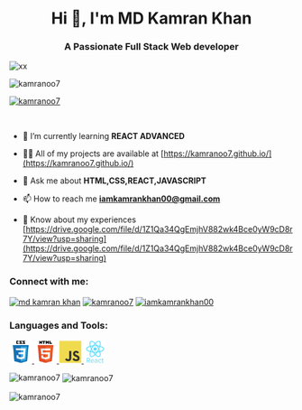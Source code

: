 <h1 align="center">Hi 👋, I'm MD Kamran Khan</h1>
<h3 align="center">A Passionate Full Stack Web developer</h3>
<img src="https://camo.githubusercontent.com/8bf6f6d78abc81fcf9c49f10649423e73ea44bc248e83aaae8759d401c829a84/68747470733a2f2f70687973696373677572756b756c2e66696c65732e776f726470726573732e636f6d2f323031392f30322f6368617261637465722d312e676966" alt="xx"  height="300" width="400"/>
<p align="left"> <img src="https://komarev.com/ghpvc/?username=kamranoo7&label=Profile%20views&color=0e75b6&style=flat" alt="kamranoo7" /> </p>

<p align="left"> <a href="https://github.com/ryo-ma/github-profile-trophy"><img src="https://github-profile-trophy.vercel.app/?username=kamranoo7" alt="kamranoo7" /></a> </p>

<p align="left"> <a href="https://twitter.com/" target="blank"><img src="https://img.shields.io/twitter/follow/?logo=twitter&style=for-the-badge" alt="" /></a> </p>

- 🌱 I’m currently learning **REACT ADVANCED**

- 👨‍💻 All of my projects are available at [https://kamranoo7.github.io/](https://kamranoo7.github.io/)

- 💬 Ask me about **HTML,CSS,REACT,JAVASCRIPT**

- 📫 How to reach me **iamkamrankhan00@gmail.com**

- 📄 Know about my experiences [https://drive.google.com/file/d/1Z1Qa34QgEmjhV882wk4Bce0yW9cD8r7Y/view?usp=sharing](https://drive.google.com/file/d/1Z1Qa34QgEmjhV882wk4Bce0yW9cD8r7Y/view?usp=sharing)

<h3 align="left">Connect with me:</h3>
<p align="left">
<a href="https://linkedin.com/in/md kamran khan" target="blank"><img align="center" src="https://raw.githubusercontent.com/rahuldkjain/github-profile-readme-generator/master/src/images/icons/Social/linked-in-alt.svg" alt="md kamran khan" height="30" width="40" /></a>
<a href="https://instagram.com/kamranoo7" target="blank"><img align="center" src="https://raw.githubusercontent.com/rahuldkjain/github-profile-readme-generator/master/src/images/icons/Social/instagram.svg" alt="kamranoo7" height="30" width="40" /></a>
<a href="https://www.hackerrank.com/iamkamrankhan00" target="blank"><img align="center" src="https://raw.githubusercontent.com/rahuldkjain/github-profile-readme-generator/master/src/images/icons/Social/hackerrank.svg" alt="iamkamrankhan00" height="30" width="40" /></a>
</p>

<h3 align="left">Languages and Tools:</h3>
<p align="left"> <a href="https://www.w3schools.com/css/" target="_blank" rel="noreferrer"> <img src="https://raw.githubusercontent.com/devicons/devicon/master/icons/css3/css3-original-wordmark.svg" alt="css3" width="40" height="40"/> </a> <a href="https://www.w3.org/html/" target="_blank" rel="noreferrer"> <img src="https://raw.githubusercontent.com/devicons/devicon/master/icons/html5/html5-original-wordmark.svg" alt="html5" width="40" height="40"/> </a> <a href="https://developer.mozilla.org/en-US/docs/Web/JavaScript" target="_blank" rel="noreferrer"> <img src="https://raw.githubusercontent.com/devicons/devicon/master/icons/javascript/javascript-original.svg" alt="javascript" width="40" height="40"/> </a> <a href="https://reactjs.org/" target="_blank" rel="noreferrer"> <img src="https://raw.githubusercontent.com/devicons/devicon/master/icons/react/react-original-wordmark.svg" alt="react" width="40" height="40"/> </a> </p>

<p><img align="left" src="https://github-readme-stats.vercel.app/api/top-langs?username=kamranoo7&show_icons=true&locale=en&layout=compact" alt="kamranoo7" /></p>

<p>&nbsp;<img align="center" src="https://github-readme-stats.vercel.app/api?username=kamranoo7&show_icons=true&locale=en" alt="kamranoo7" /></p>

<p><img align="center" src="https://github-readme-streak-stats.herokuapp.com/?user=kamranoo7&" alt="kamranoo7" /></p>

